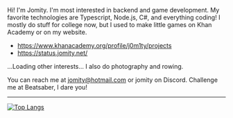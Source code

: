 Hi! I'm Jomity. I'm most interested in backend and game development. My favorite technologies are Typescript, Node.js, C#, and everything coding! I mostly do stuff for college now, but I used to make little games on Khan Academy or on my website.
- https://www.khanacademy.org/profile/j0m1ty/projects
- https://status.jomity.net/

...Loading other interests... I also do photography and rowing.

You can reach me at jomity@hotmail.com or jomity on Discord. Challenge me at Beatsaber, I dare you!

-----

[![Top Langs](https://github-readme-stats.vercel.app/api/top-langs/?username=J0m1ty&layout=compact&hide=HLSL,ShaderLab,Nix&langs_count=6&theme=transparent)](https://github.com/anuraghazra/github-readme-stats)

